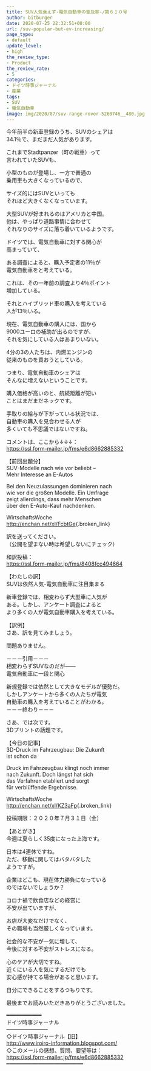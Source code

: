 ```yaml
---
title: SUV人気衰えず-電気自動車の普及率-/第６１０号
author: bitburger
date: 2020-07-25 22:32:51+00:00
url: /suv-popular-but-ev-increasing/
page_type:
- default
update_level:
- high
the_review_type:
- Product
the_review_rate:
- 5
categories:
- ドイツ時事ジャーナル
- 産業
tags:
- SUV
- 電気自動車
image: img/2020/07/suv-range-rover-5260746__480.jpg
---
```

今年前半の新車登録のうち、SUVのシェアは  
34.1％で、まだまだ人気があります。

これまでStadtpanzer（町の戦車）って  
言われていたSUVも、

小型のものが登場し、一方で普通の  
乗用車も大きくなっているので、

サイズ的にはSUVといっても  
それほど大きくなくなっています。

大型SUVが好まれるのはアメリカと中国。  
他は、やっぱり道路事情に合わせて  
それなりのサイズに落ち着いているようです。

ドイツでは、電気自動車に対する関心が  
高まっていて、

ある調査によると、購入予定者の11％が  
電気自動車をと考えている。

これは、その一年前の調査より4％ポイント  
増加している。

それとハイブリッド車の購入を考えている  
人が13％いる。

現在、電気自動車の購入には、国から  
9000ユーロの補助が出るのですが、  
それを気にしている人はあまりいない。

4分の3の人たちは、内燃エンジンの  
従来のものを買おうとしている。

つまり、電気自動車のシェアは  
そんなに増えないということです。

購入価格が高いのと、航続距離が短い  
ことはまだまだネックです。

手取りの給与が下がっている状況では、  
自動車の購入を見合わせる人が  
多くいても不思議ではないですね。

  
コメントは、ここから↓↓↓：  
<https://ssl.form-mailer.jp/fms/e6d8662885332>

【前回出題分】  
SUV-Modelle nach wie vor beliebt –  
Mehr Interesse an E-Autos

Bei den Neuzulassungen dominieren nach  
wie vor die großen Modelle. Ein Umfrage  
zeigt allerdings, dass mehr Menschen  
über den E-Auto-Kauf nachdenken.

WirtschaftsWoche  
<http://enchan.net/xl/FcbtGe>{.broken_link}

訳を送ってください。  
（公開を望まない時は希望しないにチェック）

和訳投稿：  
 <https://ssl.form-mailer.jp/fms/8408fcc494664>

  
【わたしの訳】  
SUVは依然人気-電気自動車に注目集まる

新車登録では、相変わらず大型車に人気が  
ある。しかし、アンケート調査によると  
より多くの人が電気自動車購入を考えている。

  
【訳例】  
さあ、訳を見てみましょう。

問題ありません。

－－－引用－－－  
相変わらずSUVなのだが――  
電気自動車に一段と関心

新規登録では依然として大きなモデルが優勢だ。  
しかしアンケートから多くの人たちが電気  
自動車の購入を考えていることがわかる。  
－－－終わり－－－

  
さあ、では次です。  
3Dプリントの話題です。

【今日の記事】  
3D-Druck im Fahrzeugbau: Die Zukunft  
ist schon da

Druck im Fahrzeugbau klingt noch immer  
nach Zukunft. Doch längst hat sich  
das Verfahren etabliert und sorgt  
für verblüffende Ergebnisse.

WirtschaftsWoche  
<http://enchan.net/xl/KZ3aFp>{.broken_link}

投稿期限：２０２０年７月３１日（金）

  
【あとがき】  
今週は夏らしく35度になった上海です。

日本は4連休ですね。  
ただ、移動に関してはバタバタした  
ようですが。

企業はどこも、現在体力勝負になっている  
のではないでしょうか？

コロナ禍で飲食店などの経営に  
不安が出ていますが、

お店が大変なだけでなく、  
その職場も当然厳しくなっています。

社会的な不安が一気に増して、  
今後に対する不安がストレスになる。

心のケアが大切ですね。  
近くにいる人を気にするだけでも  
安心感が持てる場合があると思います。

自分にできることをするつもりです。

  
最後までお読みいただきありがとうございました。

━━━━━━━━━━━  
ドイツ時事ジャーナル  
───────────  
◇ドイツ時事ジャーナル【旧】  
<http://www.iroiro-information.blogspot.com/>  
◇このメールの感想、質問、要望等は：  
<https://ssl.form-mailer.jp/fms/e6d8662885332>  
━━━━━━━━━━━━━━━━━━━━━━━━